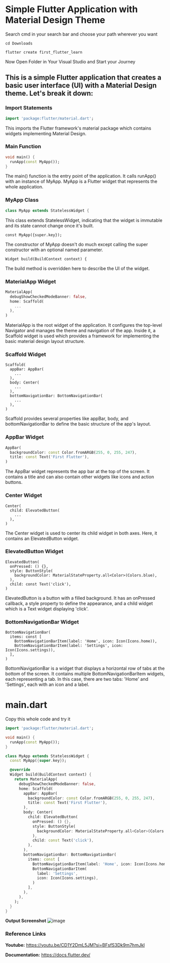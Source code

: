 # Simple Flutter Application with Material Design Theme

Search cmd in your search bar and choose your path wherever you want 
```
cd Downloads 
```
```
flutter create first_flutter_learn
```
Now Open Folder in Your Visual Studio and Start your Journey

## This is a simple Flutter application that creates a basic user interface (UI) with a Material Design theme. Let's break it down:

### Import Statements
```dart
import 'package:flutter/material.dart';
```
This imports the Flutter framework's material package which contains widgets implementing Material Design.

### Main Function
```dart
void main() {
  runApp(const MyApp());
}
```
The main() function is the entry point of the application. It calls runApp() with an instance of MyApp. MyApp is a Flutter widget that represents the whole application.

### MyApp Class
```dart
class MyApp extends StatelessWidget {
```
This class extends StatelessWidget, indicating that the widget is immutable and its state cannot change once it's built.

```
const MyApp({super.key});
```
The constructor of MyApp doesn't do much except calling the super constructor with an optional named parameter.

```
Widget build(BuildContext context) {
```
The build method is overridden here to describe the UI of the widget.

### MaterialApp Widget

```dart
MaterialApp(
  debugShowCheckedModeBanner: false,
  home: Scaffold(
    ...
  ),
)
```

MaterialApp is the root widget of the application. It configures the top-level Navigator and manages the theme and navigation of the app. Inside it, a Scaffold widget is used which provides a framework for implementing the basic material design layout structure.

### Scaffold Widget

```
Scaffold(
  appBar: AppBar(
    ...
  ),
  body: Center(
    ...
  ),
  bottomNavigationBar: BottomNavigationBar(
    ...
  ),
)
```
Scaffold provides several properties like appBar, body, and bottomNavigationBar to define the basic structure of the app's layout.

### AppBar Widget
```dart
AppBar(
  backgroundColor: const Color.fromARGB(255, 0, 255, 247),
  title: const Text('First Flutter'),
)
```
The AppBar widget represents the app bar at the top of the screen. It contains a title and can also contain other widgets like icons and action buttons.

### Center Widget
```
Center(
  child: ElevatedButton(
    ...
  ),
)
```
The Center widget is used to center its child widget in both axes. Here, it contains an ElevatedButton widget.

### ElevatedButton Widget
```
ElevatedButton(
  onPressed: () {},
  style: ButtonStyle(
    backgroundColor: MaterialStateProperty.all<Color>(Colors.blue),
  ),
  child: const Text('click'),
)
```
ElevatedButton is a button with a filled background. It has an onPressed callback, a style property to define the appearance, and a child widget which is a Text widget displaying 'click'.

### BottomNavigationBar Widget
```
BottomNavigationBar(
  items: const [
    BottomNavigationBarItem(label: 'Home', icon: Icon(Icons.home)),
    BottomNavigationBarItem(label: 'Settings', icon: Icon(Icons.settings)),
  ],
)
```
BottomNavigationBar is a widget that displays a horizontal row of tabs at the bottom of the screen. It contains multiple BottomNavigationBarItem widgets, each representing a tab. In this case, there are two tabs: 'Home' and 'Settings', each with an icon and a label.


# main.dart
Copy this whole code and try it
```dart
import 'package:flutter/material.dart';

void main() {
  runApp(const MyApp());
}

class MyApp extends StatelessWidget {
  const MyApp({super.key});

  @override
  Widget build(BuildContext context) {
    return MaterialApp(
      debugShowCheckedModeBanner: false,
      home: Scaffold(
        appBar: AppBar(
          backgroundColor: const Color.fromARGB(255, 0, 255, 247),
          title: const Text('First Flutter'),
        ),
        body: Center(
          child: ElevatedButton(
            onPressed: () {},
            style: ButtonStyle(
              backgroundColor: MaterialStateProperty.all<Color>(Colors.blue),
            ),
            child: const Text('click'),
          ),
        ),
        bottomNavigationBar: BottomNavigationBar(
          items: const [
            BottomNavigationBarItem(label: 'Home', icon: Icon(Icons.home)),
            BottomNavigationBarItem(
              label: 'Settings',
              icon: Icon(Icons.settings),
            )
          ],
        ),
      ),
    );
  }
}
```


**Output Screenshot**
![image](https://github.com/gdsc-kits-admin/flutter-bootcamp-2024/assets/116173614/1fd0c5d8-49d3-429e-b074-ce23aa50174f)


### Reference Links

**Youtube:**
https://youtu.be/CD1Y2DmL5JM?si=BFsfS3Dk9m7hmJkI

**Documentation:**
https://docs.flutter.dev/

